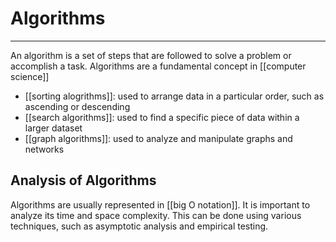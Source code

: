 # Algorithms
---
An algorithm is a set of steps that are followed to solve a problem or accomplish a task. Algorithms are a fundamental concept in [[computer science]] 

- [[sorting alogrithms]]: used to arrange data in a particular order, such as ascending or descending
- [[search algorithms]]: used to find a specific piece of data within a larger dataset
- [[graph algorithms]]: used to analyze and manipulate graphs and networks

## Analysis of Algorithms
Algorithms are usually represented in [[big O notation]]. It is important to analyze its time and space complexity. This can be done using various techniques, such as asymptotic analysis and empirical testing.
